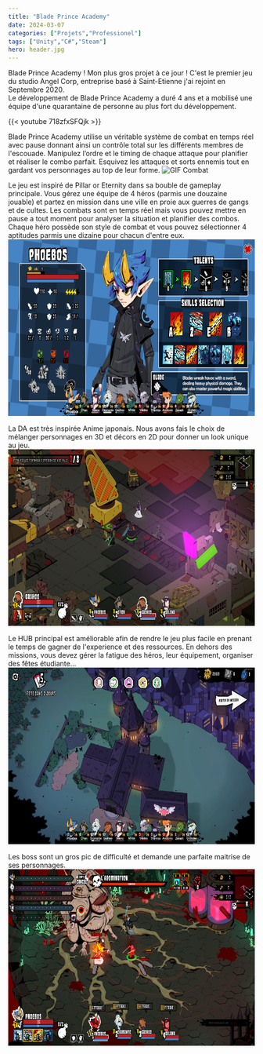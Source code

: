 ```yaml
---
title: "Blade Prince Academy"
date: 2024-03-07
categories: ["Projets","Professionel"]
tags: ["Unity","C#","Steam"]
hero: header.jpg
---
```


Blade Prince Academy ! Mon plus gros projet à ce jour ! C'est le premier jeu du studio Angel Corp, entreprise basé à Saint-Etienne j'ai rejoint en Septembre 2020. </br>
Le développement de Blade Prince Academy a duré 4 ans et a mobilisé une équipe d'une quarantaine de personne au plus fort du développement.
<!--more-->
{{< youtube 718zfxSFQjk >}}
<br>

Blade Prince Academy utilise un véritable système de combat en temps réel avec pause donnant ainsi un contrôle total sur les différents membres de l'escouade.
Manipulez l’ordre et le timing de chaque attaque pour planifier et réaliser le combo parfait.
Esquivez les attaques et sorts ennemis tout en gardant vos personnages au top de leur forme.
<img  alt="GIF Combat" src="BPA-GIF-1.gif" height="400" width="600" >

Le jeu est inspiré de Pillar or Eternity dans sa bouble de gameplay principale. Vous gérez une équipe de 4 héros (parmis une douzaine jouable) et partez en mission dans une ville en proie aux guerres de gangs et de cultes.
Les combats sont en temps réel mais vous pouvez mettre en pause a tout moment pour analyser la situation et planifier des combos. Chaque héro possède son style de combat et vous pouvez sélectionner 4 aptitudes parmis une dizaine pour chacun d'entre eux.
<img  alt="Fiche Personnage" src="CharacterSheet.jpg" height="360" width="640" >

La DA est très inspirée Anime japonais. Nous avons fais le choix de mélanger personnages en 3D et décors en 2D pour donner un look unique au jeu.
<img  alt="Mission" src="mission.png" height="360" width="640" >

Le HUB principal est améliorable afin de rendre le jeu plus facile en prenant le temps de gagner de l'experience et des ressources.
En dehors des missions, vous devez gérer la fatigue des héros, leur équipement, organiser des fêtes étudiante...
<img  alt="Mission" src="hub.png" height="360" width="640" >

Les boss sont un gros pic de difficulté et demande une parfaite maitrise de ses personnages.
<img  alt="Mission" src="boss.png" height="360" width="640" >